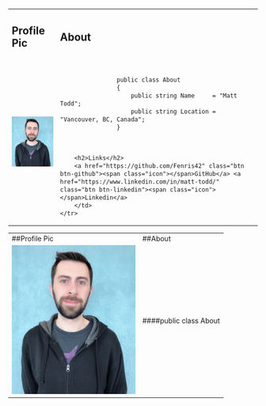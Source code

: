 <table>
	<tr>
		<td> <h2>Profile Pic</h2> </td>
		<td> <h2>About</h2> </td>
	</tr>
	<tr>
		<td> <img src="assets/images/profilepic.jpg"> </td>
		<td>
			<pre lang="csharp">
				<code>
				public class About
				{
					public string Name     = "Matt Todd";
					public string Location = "Vancouver, BC, Canada";
				}
				</code>
			</pre>
		
		<h2>Links</h2>
		<a href="https://github.com/Fenris42" class="btn btn-github"><span class="icon"></span>GitHub</a> <a href="https://www.linkedin.com/in/matt-todd/" class="btn btn-linkedin"><span class="icon"></span>Linkedin</a>
		</td>
	</tr>
</table>

|                                             |                        |
|---------------------------------------------|------------------------|
| ##Profile Pic                               | ##About                |
| ![ProfilePic](assets/images/profilepic.jpg) | ####public class About |
